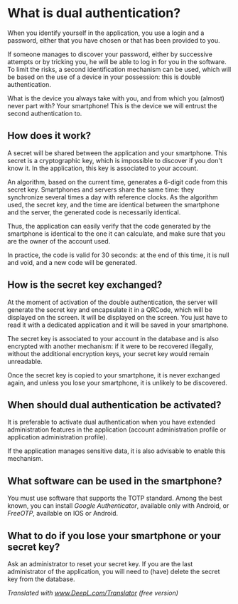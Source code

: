 # What is dual authentication?

When you identify yourself in the application, you use a login and a password, either that you have chosen or that has been provided to you.

If someone manages to discover your password, either by successive attempts or by tricking you, he will be able to log in for you in the software. To limit the risks, a second identification mechanism can be used, which will be based on the use of a device in your possession: this is double authentication. 

What is the device you always take with you, and from which you (almost) never part with? Your smartphone! This is the device we will entrust the second authentication to.

## How does it work?

A secret will be shared between the application and your smartphone. This secret is a cryptographic key, which is impossible to discover if you don't know it. In the application, this key is associated to your account.

An algorithm, based on the current time, generates a 6-digit code from this secret key. Smartphones and servers share the same time: they synchronize several times a day with reference clocks. As the algorithm used, the secret key, and the time are identical between the smartphone and the server, the generated code is necessarily identical. 

Thus, the application can easily verify that the code generated by the smartphone is identical to the one it can calculate, and make sure that you are the owner of the account used.

In practice, the code is valid for 30 seconds: at the end of this time, it is null and void, and a new code will be generated.

## How is the secret key exchanged?

At the moment of activation of the double authentication, the server will generate the secret key and encapsulate it in a QRCode, which will be displayed on the screen. It will be displayed on the screen. You just have to read it with a dedicated application and it will be saved in your smartphone.

The secret key is associated to your account in the database and is also encrypted with another mechanism: if it were to be recovered illegally, without the additional encryption keys, your secret key would remain unreadable.

Once the secret key is copied to your smartphone, it is never exchanged again, and unless you lose your smartphone, it is unlikely to be discovered.

## When should dual authentication be activated?

It is preferable to activate dual authentication when you have extended administration features in the application (account administration profile or application administration profile). 

If the application manages sensitive data, it is also advisable to enable this mechanism.

## What software can be used in the smartphone?

You must use software that supports the TOTP standard. Among the best known, you can install *Google Authenticator*, available only with Android, or *FreeOTP*, available on IOS or Android.

## What to do if you lose your smartphone or your secret key?

Ask an administrator to reset your secret key. If you are the last administrator of the application, you will need to (have) delete the secret key from the database.

*Translated with www.DeepL.com/Translator (free version)*